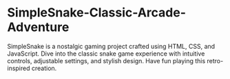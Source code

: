 # SimpleSnake-Classic-Arcade-Adventure
SimpleSnake is a nostalgic gaming project crafted using HTML, CSS, and JavaScript. Dive into the classic snake game experience with intuitive controls, adjustable settings, and stylish design. Have fun playing this retro-inspired creation.
